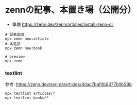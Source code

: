 zennの記事、本置き場（公開分）
===

- 準備 https://zenn.dev/zenn/articles/install-zenn-cli

```
# 記事追加
npx zenn new:article
# 本追加
npx zenn new:book

# preview
npx zenn
```

### textlint

参考: https://zenn.dev/serima/articles/4dac7baf0b9377b0b58b

```
npx textlint articles/*
npx textlint books/*
```
